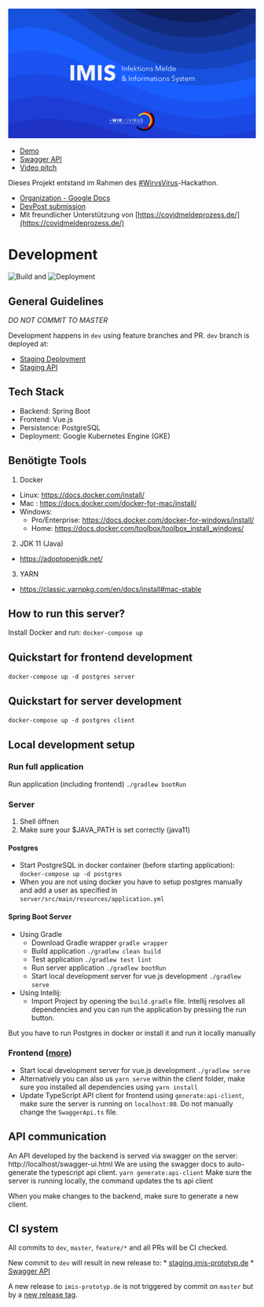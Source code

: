 [![IMIS Cover](client/public/web-imis.png)](http://www.youtube.com/watch?v=XIIlMh3Lbsc "Pitch")

  * [Demo](http://imis-prototyp.de)
  * [Swagger API](http://imis-prototyp.de/swagger-ui.html)
  * [Video pitch](https://www.youtube.com/watch?v=XIIlMh3Lbsc)
 
Dieses Projekt entstand im Rahmen des [#WirvsVirus](https://wirvsvirushackathon.org/)-Hackathon. 
 
  * [Organization - Google Docs](https://docs.google.com/document/d/1nEf7WGs6BJ9qcHcuUoVzV1i01kIPH0ENQihb6B7yiI4/edit?usp=sharing)
  * [DevPost submission](https://devpost.com/software/imis-infektions-melde-und-informations-system)
  * Mit freundlicher Unterstützung von [https://covidmeldeprozess.de/](https://covidmeldeprozess.de/)
  
# Development
![Build](https://github.com/imis-Infektionsfall-uebermittellung/1_011_a_infektionsfall_uebermittellung/workflows/Build%20and%20Test/badge.svg?branch=dev) and ![Deployment](https://github.com/imis-Infektionsfall-uebermittellung/1_011_a_infektionsfall_uebermittellung/workflows/Build%20and%20Deploy%20to%20GKE/badge.svg?branch=dev)

## General Guidelines
_DO NOT COMMIT TO MASTER_ 

Development happens in `dev` using feature branches and PR. `dev` branch is deployed at:

   * [Staging Deployment](https://staging.imis-prototyp.de)
   * [Staging API](https://staging.imis-prototyp.de/swagger-ui.html)

## Tech Stack
 - Backend: Spring Boot
 - Frontend: Vue.js
 - Persistence: PostgreSQL
 - Deployment: Google Kubernetes Engine (GKE)
 
## Benötigte Tools
1. Docker
  - Linux: https://docs.docker.com/install/
  - Mac : https://docs.docker.com/docker-for-mac/install/
  - Windows:
    - Pro/Enterprise: https://docs.docker.com/docker-for-windows/install/
    - Home: https://docs.docker.com/toolbox/toolbox_install_windows/
2. JDK 11 (Java)
  - https://adoptopenjdk.net/ 
3. YARN
  - https://classic.yarnpkg.com/en/docs/install#mac-stable 

## How to run this server?
Install Docker and run: `docker-compose up`

## Quickstart for frontend development
```docker-compose up -d postgres server```
## Quickstart for server development
```docker-compose up -d postgres client``` 

## Local development setup

### Run full application
Run application (including frontend) 
```./gradlew bootRun```
### Server
1. Shell öffnen 
1. Make sure your $JAVA_PATH is set correctly (java11)
#### Postgres
- Start PostgreSQL in docker container (before starting application): 
```docker-compose up -d postgres```
- When you are not using docker you have to setup postgres manually and add a user as specified in `server/src/main/resources/application.yml`

#### Spring Boot Server
- Using Gradle 
    - Download Gradle wrapper
```gradle wrapper```
    - Build application
```./gradlew clean build```
    - Test application
```./gradlew test lint```
    - Run server application
```./gradlew bootRun```
    - Start local development server for vue.js development
```./gradlew serve```
- Using Intellij: 
    - Import Project by opening the `build.gradle` file. Intellij resolves all dependencies and you can run the application by pressing the run button.

But you have to run Postgres in docker or install it and run it locally manually

### Frontend ([more](client/README.md))
- Start local development server for vue.js development
```./gradlew serve```
- Alternatively you can also us `yarn serve` within the client folder, make sure you installed all dependencies using `yarn install`
- Update TypeScript API client for frontend using `generate:api-client`, make sure the server is running on `localhost:80`. Do not manually change the `SwaggerApi.ts` file.

## API communication

An API developed by the backend is served via swagger on the server: http://localhost/swagger-ui.html
We are using the swagger docs to auto-generate the typescript api client.
```yarn generate:api-client```
Make sure the server is running locally, the command updates the ts api client

When you make changes to the backend, make sure to generate a new client. 

## CI system
All commits to `dev`, `master`, `feature/*` and all PRs will be CI checked.

New commit to `dev` will result in new release to:
    * [staging.imis-prototyp.de](https://staging.imis-prototyp.de)
    * [Swagger API](https://staging.imis-prototyp.de/swagger-ui.html)

A new release to `imis-prototyp.de` is not triggered by commit on `master` but by a [new release tag](https://github.com/ImisDevelopers/1_011_a_infektionsfall_uebermittellung/releases/new). 